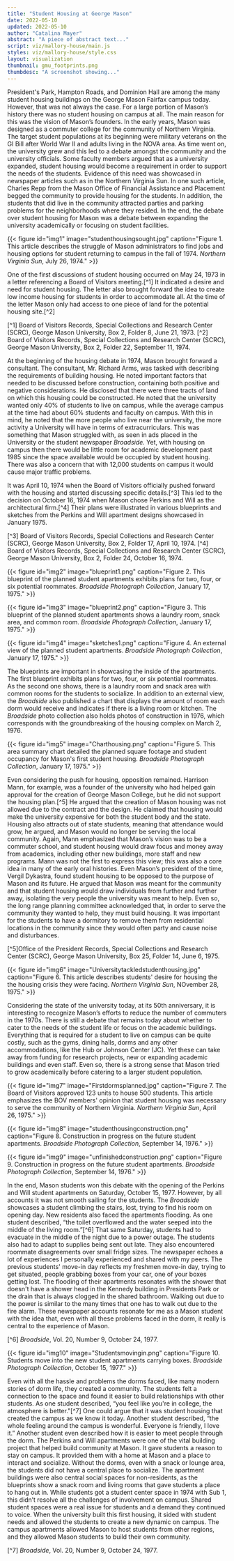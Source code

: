 ```yaml
---
title: "Student Housing at George Mason"
date: 2022-05-10
updated: 2022-05-10
author: "Catalina Mayer"
abstract: "A piece of abstract text..."
script: viz/mallory-house/main.js
styles: viz/mallory-house/style.css
layout: visualization
thumbnail: gmu_footprints.png
thumbdesc: "A screenshot showing..."
---
```


<span class="notation" data-id="1" data-zoom="17" data-lat="38.827128" data-lon="-77.311517">President's Park,</span> <span class="notation" data-id="1" data-zoom="17" data-lat="38.834063" data-lon="-77.315254">Hampton Roads, and Dominion Hall</span> are among the many student housing buildings on the George Mason Fairfax campus today. However, that was not always the case. For a large portion of Mason’s history there was no student housing on campus at all. The main reason for this was the vision of Mason’s founders. In the early years, Mason was designed as a commuter college for the community of Northern Virginia. The target student populations at its beginning were military veterans on the GI Bill after World War II and adults living in the NOVA area. As time went on, the university grew and this led to a debate amongst the community and the university officials. Some faculty members argued that as a university expanded, student housing would become a requirement in order to support the needs of the students. Evidence of this need was showcased in newspaper articles such as in the Northern Virginia Sun. In one such article,  Charles Repp from the Mason Office of Financial Assistance and Placement begged the community to provide housing for the students. In addition, the students that did live in the community attracted parties and parking problems for the neighborhoods where they resided. In the end, the debate over student housing for Mason was a debate between expanding the university academically or focusing on student facilities. 

{{< figure id="img1" image="studenthousingsought.jpg" caption="Figure 1. This article describes the struggle of Mason administrators to find jobs and housing options for student returning to campus in the fall of 1974. *Northern Virginia Sun*, July 26, 1974." >}}

One of the first discussions of student housing occurred on May 24, 1973 in a letter referencing a Board of Visitors meeting.[^1] It indicated a desire and need for student housing. The letter also brought forward the idea to create low income housing for students in order to accommodate all. At the time of the letter Mason only had access to one piece of land for the potential housing site.[^2] 

[^1] Board of Visitors Records, Special Collections and Research Center (SCRC), George Mason University, Box 2, Folder 8, June 21, 1973. 
[^2] Board of Visitors Records, Special Collections and Research Center (SCRC), George Mason University, Box 2, Folder 22, September 11, 1974. 

At the beginning of the housing debate in 1974, Mason brought forward a consultant. The consultant, Mr. Richard Arms, was tasked with describing the requirements of building housing. He noted important factors that needed to be discussed before construction, containing both positive and negative considerations. He disclosed that there were three tracts of land on which this housing could be constructed. He noted that the university wanted only 40% of students to live on campus, while the average campus at the time had about 60% students and faculty on campus. With this in mind, he noted that the more people who live near the university, the more activity a University will have in terms of extracurriculars. This was something that Mason struggled with, as seen in ads placed in the University or the student newspaper *Broadside.* Yet, with housing on campus then there would be little room for academic development past 1985 since the space available would be occupied by student housing. There was also a concern that with 12,000 students on campus it would cause major traffic problems. 

It was April 10, 1974 when the Board of Visitors officially pushed forward with the housing and started discussing specific details.[^3] This led to the decision on October 16, 1974 when Mason chose Perkins and Will as the architectural firm.[^4] Their plans were illustrated in various blueprints and sketches from the Perkins and Will apartment designs showcased in January 1975. 

[^3] Board of Visitors Records, Special Collections and Research Center (SCRC), George Mason University, Box 2, Folder 17, April 10, 1974.
[^4] Board of Visitors Records, Special Collections and Research Center (SCRC), George Mason University, Box 2, Folder 24, October 16, 1974.

{{< figure id="img2" image="blueprint1.png" caption="Figure 2. This blueprint of the planned student apartments exhibits plans for two, four, or six potential roommates. *Broadside Photograph Collection*, January 17, 1975." >}}

{{< figure id="img3" image="blueprint2.png" caption="Figure 3. This blueprint of the planned student apartments shows a laundry room, snack area, and common room. *Broadside Photograph Collection*, January 17, 1975." >}}

{{< figure id="img4" image="sketches1.png" caption="Figure 4. An external view of the planned student apartments. *Broadside Photograph Collection*, January 17, 1975." >}}

The blueprints are important in showcasing the inside of the apartments. The first blueprint exhibits plans for two, four, or six potential roommates. As the second one shows, there is a laundry room and snack area with common rooms for the students to socialize.  In addition to an external view, the *Broadside* also published a chart that displays the amount of room each dorm would receive and indicates if there is a living room or kitchen. The *Broadside* photo collection also holds photos of construction in 1976, which corresponds with the groundbreaking of the housing complex on March 2, 1976.

{{< figure id="img5" image="Charthousing.png" caption="Figure 5. This area summary chart detailed the planned square footage and student occupancy for Mason's first student housing. *Broadside Photograph Collection*, January 17, 1975." >}}

Even considering the push for housing, opposition remained. Harrison Mann, for example, was a founder of the university who had helped gain approval for the creation of George Mason College, but he did not support the housing plan.[^5] He argued that the creation of Mason housing was not allowed due to the contract and the design. He claimed that housing would make the university expensive for both the student body and the state. Housing also attracts out of state students, meaning that attendance would grow, he argued, and Mason would no longer be serving the local community. Again, Mann emphasized that Mason’s vision was to be a commuter school, and student housing would draw focus and money away from academics, including other new buildings, more staff and new programs. Mann was not the first to express this view; this was also a core idea in many of the early oral histories. Even Mason’s president of the time, Vergil Dykastra, found student housing to be opposed to the purpose of Mason and its future. He argued that Mason was meant for the community and that student housing would draw individuals from further and further away, isolating the very people the university was meant to help. Even so, the long range planning committee acknowledged that, in order to serve the community they wanted to help, they must build housing. It was important for the students to have a dormitory to remove them from residential locations in the community since they would often party and cause noise and disturbances.  

[^5]Office of the President Records, Special Collections and Research Center (SCRC), George Mason University, Box 25, Folder 14, June 6, 1975.

{{< figure id="img6" image="Universitytackledstudenthousing.jpg" caption="Figure 6. This article describes students' desire for housing the the housing crisis they were facing. *Northern Virginia Sun*, NOvember 28, 1975." >}}

Considering the state of the university today, at its 50th anniversary, it is interesting to recognize Mason’s efforts to reduce the number of commuters in the 1970s. There is still a debate that remains today about whether to cater to the needs of the student life or focus on the academic buildings. Everything that is required for a student to live on campus can be quite costly, such as the gyms, dining halls, dorms and any other accommodations, like the Hub or Johnson Center (JC). Yet these can take away from funding for research projects, new or expanding academic buildings and even staff. Even so, there is a strong sense that Mason tried to grow academically before catering to a larger student population. 

{{< figure id="img7" image="Firstdormsplanned.jpg" caption="Figure 7. The Board of Visitors approved 123 units to house 500 students. This article emphasizes the BOV members' opinion that student housing was necessary to serve the community of Northern Virginia. *Northern Virginia Sun*, April 26, 1975." >}}

{{< figure id="img8" image="studenthousingconstruction.png" caption="Figure 8. Construction in progress on the future student apartments. *Broadside Photograph Collection*, September 14, 1976." >}}

{{< figure id="img9" image="unfinishedconstruction.png" caption="Figure 9. Construction in progress on the future student apartments. *Broadside Photograph Collection*, September 14, 1976." >}}

In the end, Mason students won this debate with the <span class="notation" data-id="1" data-zoom="17" data-lat="38.831351" data-lon="-77.310098">opening of the Perkins and Will student apartments</span> on Saturday, October 15, 1977. However, by all accounts it was not smooth sailing for the students. The *Broadside* showcases a student climbing the stairs, lost, trying to find his room on opening day. New residents also faced the apartments flooding. As one student described, “the toilet overflowed and the water seeped into the middle of the living room.”[^6] That same Saturday, students had to evacuate in the middle of the night due to a power outage. The students also had to adapt to supplies being sent out late. They also encountered roommate disagreements over small fridge sizes. The newspaper echoes a lot of experiences I personally experienced and shared with my peers. The previous students' move-in day reflects my freshmen move-in day, trying to get situated, people grabbing boxes from your car, one of your boxes getting lost. The flooding of their apartments resonates with the shower that doesn't have a shower head in the Kennedy building in Presidents Park or the drain that is always clogged in the shared bathroom. Walking out due to the power is similar to the many times that one has to walk out due to the fire alarm. These newspaper accounts  resonate for me as a Mason student with the idea that, even with all these problems faced in the dorm, it really is central to the experience of Mason.

[^6] *Broadside*, Vol. 20, Number 9, October 24, 1977.

{{< figure id="img10" image="Studentsmovingin.png" caption="Figure 10. Students move into the new student apartments carrying boxes. *Broadside Photograph Collection*, October 15, 1977." >}}

Even with all the hassle and problems the dorms faced, like many modern stories of dorm life, they created a community. The students felt a connection to the space and found it easier to build relationships with other students. As one student described, “you feel like you're in college, the atmosphere is better."[^7]  One could argue that it was student housing that created the campus as we know it today.  Another student described, “the whole feeling around the campus is wonderful. Everyone is friendly, I love it.” Another student even described how it is easier to meet people through the dorm. The Perkins and Will apartments were one of the vital building project that helped build  community at Mason. It gave students a reason to stay on campus. It provided them with a home at Mason and a place to interact and socialize. Without the dorms, even with a snack or lounge area, the students did not have a central place to socialize. The apartment buildings were also central social spaces for non-residents, as the blueprints show a snack room and living rooms that gave students a place to hang out in. While students got a student center space in 1974 with Sub 1, this didn’t resolve all the challenges of involvement on campus.  Shared student spaces were a real issue for students and a demand they continued to voice. When the university built this first housing, it sided with student needs and allowed the students to create a new dynamic on  campus. The campus apartments allowed Mason to host students from other regions, and they allowed Mason students to build their own community. 

[^7] *Broadside*, Vol. 20, Number 9, October 24, 1977.



